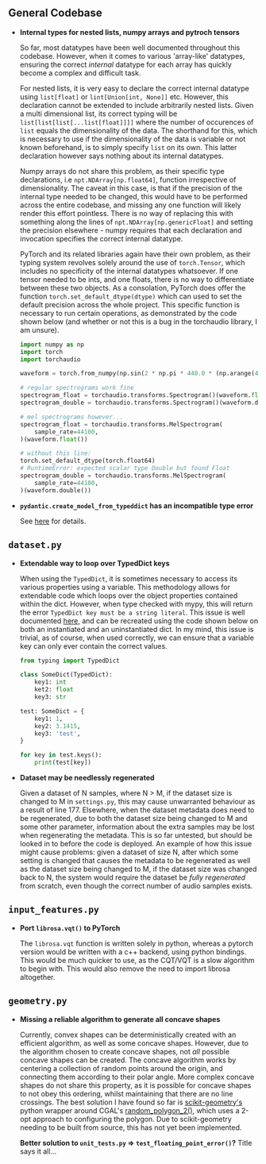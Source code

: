 ## General Codebase

-   **Internal types for nested lists, numpy arrays and pytroch tensors**

    So far, most datatypes have been well documented throughout this codebase. However, when it comes to various 'array-like' datatypes, ensuring the correct _internal_ datatype for each array has quickly become a complex and difficult task.

    For nested lists, it is very easy to declare the correct internal datatype using `list[float]` or `lint[Union[int, None]]` etc. However, this declaration cannot be extended to include arbitrarily nested lists. Given a multi dimensional list, its correct typing will be `list[list[list[...list[float]]]]` where the number of occurences of `list` equals the dimensionality of the data. The shorthand for this, which is necessary to use if the dimensionality of the data is variable or not known beforehand, is to simply specify `list` on its own. This latter declaration however says nothing about its internal datatypes.

    Numpy arrays do not share this problem, as their specific type declarations, i.e `npt.NDArray[np.float64]`, function irrespective of dimensionality. The caveat in this case, is that if the precision of the internal type needed to be changed, this would have to be performed across the entire codebase, and missing any one function will likely render this effort pointless. There is no way of replacing this with something along the lines of `npt.NDArray[np.genericFloat]` and setting the precision elsewhere - numpy requires that each declaration and invocation specifies the correct internal datatype.

    PyTorch and its related libraries again have their own problem, as their typing system revolves solely around the use of `torch.Tensor`, which includes no specificity of the internal datatypes whatsoever. If one tensor needed to be ints, and one floats, there is no way to differentiate between these two objects. As a consolation, PyTorch does offer the function `torch.set_default_dtype(dtype)` which can used to set the default precision across the whole project. This specific function is necessary to run certain operations, as demonstrated by the code shown below (and whether or not this is a bug in the torchaudio library, I am unsure).

    ```python
    import numpy as np
    import torch
    import torchaudio

    waveform = torch.from_numpy(np.sin(2 * np.pi * 440.0 * (np.arange(44100) / 44100)))

    # regular spectrograms work fine
    spectrogram_float = torchaudio.transforms.Spectrogram()(waveform.float())
    spectrogram_double = torchaudio.transforms.Spectrogram()(waveform.double())

    # mel spectrograms however...
    spectrogram_float = torchaudio.transforms.MelSpectrogram(
    	sample_rate=44100,
    )(waveform.float())

    # without this line:
    torch.set_default_dtype(torch.float64)
    # RuntimeError: expected scalar type Double but found Float
    spectrogram_double = torchaudio.transforms.MelSpectrogram(
    	sample_rate=44100,
    )(waveform.double())
    ```

-   **`pydantic.create_model_from_typeddict` has an incompatible type error**

    See [here](https://github.com/samuelcolvin/pydantic/issues/3008) for details.

## `dataset.py`

-   **Extendable way to loop over TypedDict keys**

    When using the `TypedDict`, it is sometimes necessary to access its various properties using a variable. This methodology allows for extendable code which loops over the object properties contained within the dict. However, when type checked with mypy, this will return the error `TypedDict key must be a string literal`. This issue is well documented [here](https://github.com/python/mypy/issues/6262), and can be recreated using the code shown below on both an instantiated and an uninstantiated dict. In my mind, this issue is trivial, as of course, when used correctly, we can ensure that a variable key can only ever contain the correct values.

    ```python
    from typing import TypedDict

    class SomeDict(TypedDict):
    	key1: int
    	ket2: float
    	key3: str

    test: SomeDict = {
    	key1: 1,
    	key2: 3.1415,
    	key3: 'test',
    }

    for key in test.keys():
    	print(test[key])
    ```

-   **Dataset may be needlessly regenerated**

    Given a dataset of N samples, where N > M, if the dataset size is changed to M in `settings.py`, this may cause unwarranted behaviour as a result of line 177. Elsewhere, when the dataset metadata does need to be regenerated, due to both the dataset size being changed to M and some other parameter, information about the extra samples may be lost when regenerating the metadata. This is so far untested, but should be looked in to before the code is deployed. An example of how this issue might cause problems: given a dataset of size N, after which some setting is changed that causes the metadata to be regenerated as well as the dataset size being changed to M, if the dataset size was changed back to N, the system would require the dataset be _fully regenerated_ from scratch, even though the correct number of audio samples exists.

## `input_features.py`

-   **Port `librosa.vqt()` to PyTorch**

    The `librosa.vqt` function is written solely in python, whereas a pytorch version would be written with a c++ backend, using python bindings. This would be much quicker to use, as the CQT/VQT is a slow algorithm to begin with. This would also remove the need to import librosa altogether.

## `geometry.py`

-   **Missing a reliable algorithm to generate all concave shapes**

    Currently, convex shapes can be deterministically created with an efficient algorithm, as well as some concave shapes. However, due to the algorithm chosen to create concave shapes, not _all_ possible concave shapes can be created. The concave algorithm works by centering a collection of random points around the origin, and connecting them according to their polar angle. More complex concave shapes do not share this property, as it is possible for concave shapes to not obey this ordering, whilst maintaining that there are no line crossings. The best solution I have found so far is [scikit-geometry's](https://github.com/scikit-geometry/scikit-geometry) python wrapper around CGAL's [random_polygon_2()](https://doc.cgal.org/latest/Generator/group__PkgGeneratorsRef.html#gaa8cb58e4cc9ab9e225808799b1a61174), which uses a 2-opt approach to configuring the polygon. Due to scikit-geometry needing to be built from source, this has not yet been implemented.

    **Better solution to `unit_tests.py` => `test_floating_point_error()`?**
    Title says it all...
